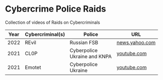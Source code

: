 # Cybercrime Police Raids
Collection of videos of Raids on Cybercriminals

| Year | Cybercriminal(s) | Police | URL |
|---|---|---|---|
| 2022 | REvil | Russian FSB | [news.yahoo.com](https://uk.news.yahoo.com/russia-arrests-alleged-members-ransomware-175208182.html) |
| 2021 | CL0P | Cyberpolice Ukraine and KNPA | [youtube.com](https://www.youtube.com/watch?v=PqGaZgepNTE) |
| 2021 | Emotet | Cyberpolice Ukraine | [youtube.com](https://www.youtube.com/watch?v=_BLOmClsSpc) |

